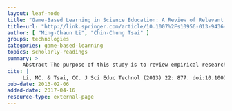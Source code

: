 ```yaml
---
layout: leaf-node
title: "Game-Based Learning in Science Education: A Review of Relevant Research"
title-url: "http://link.springer.com/article/10.1007%2Fs10956-013-9436-x"
author: [ "Ming-Chaun Li", "Chin-Chung Tsai" ]
groups: technologies
categories: game-based-learning
topics: scholarly-readings
summary: >
     Abstract The purpose of this study is to review empirical research articles regarding game-based science learning (GBSL) published from 2000 to 2011. Thirty-one articles were identified through the Web of Science and SCOPUS databases. A qualitative content analysis technique was adopted to analyze the research purposes and designs, game design and implementation, theoretical backgrounds and learning foci of these reviewed studies. The theories and models employed by these studies were classified into four theoretical foundations including cognitivism, constructivism, the socio-cultural perspective, and enactivism. The results indicate that cognitivism and constructivism were the major theoretical foundations employed by the GBSL researchers and that the socio-cultural perspective and enactivism are two emerging theoretical paradigms that have started to draw attention from GBSL researchers in recent years. The analysis of the learning foci showed that most of the digital games were utilized to promote scientific knowledge/concept learning, while less than one-third were implemented to facilitate the students? problem-solving skills. Only a few studies explored the GBSL outcomes from the aspects of scientific processes, affect, engagement, and socio-contextual learning. Suggestions are made to extend the current GBSL research to address the affective and socio-contextual aspects of science learning. The roles of digital games as tutor, tool, and tutee for science education are discussed, while the potentials of digital games to bridge science learning between real and virtual worlds, to promote collaborative problem-solving, to provide affective learning environments, and to facilitate science learning for younger students are also addressed.
cite: |
     Li, MC. & Tsai, CC. J Sci Educ Technol (2013) 22: 877. doi:10.1007/s10956-013-9436-x
pub-date: 2013-02-06
added-date: 2017-04-16
resource-type: external-page
---
```

